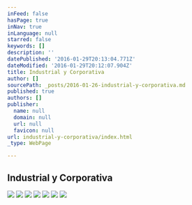 ```yaml
---
inFeed: false
hasPage: true
inNav: true
inLanguage: null
starred: false
keywords: []
description: ''
datePublished: '2016-01-29T20:13:04.771Z'
dateModified: '2016-01-29T20:12:07.904Z'
title: Industrial y Corporativa
author: []
sourcePath: _posts/2016-01-26-industrial-y-corporativa.md
published: true
authors: []
publisher:
  name: null
  domain: null
  url: null
  favicon: null
url: industrial-y-corporativa/index.html
_type: WebPage

---
```

## Industrial y Corporativa
![](https://s3-us-west-2.amazonaws.com/the-grid-img/p/0f0e5f1bcd3d70cdfc010842fba4813234c98392.jpg)
![](https://s3-us-west-2.amazonaws.com/the-grid-img/p/3af34d13c589823a4f51287588ee1d6b9e4c18f1.jpg)
![](https://s3-us-west-2.amazonaws.com/the-grid-img/p/5b284adb9cb369e2aea846044077cf0b2b480807.jpg)
![](https://s3-us-west-2.amazonaws.com/the-grid-img/p/67375b54431f29b9f00d443666d28b70b657210e.jpg)
![](https://s3-us-west-2.amazonaws.com/the-grid-img/p/8e1f3c01dfbb122feec0bd379d4274693e91dd7d.jpg)
![](https://s3-us-west-2.amazonaws.com/the-grid-img/p/9600dcbcf9afd49df5b125e560d3563ccb07cc60.jpg)
![](https://s3-us-west-2.amazonaws.com/the-grid-img/p/ce6f497a0e7906228f6a0767f180de0bc0b3d057.jpg)